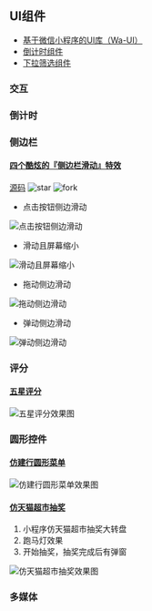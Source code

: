 ## UI组件

- [基于微信小程序的UI库（Wa-UI）](https://github.com/liujians/Wa-UI)
- [倒计时组件](http://mp.weixin.qq.com/s?__biz=MzI0MjYwMjM2NQ==&mid=2247483670&idx=1&sn=5aa5da2fff2415e9b19f848712ddf480&chksm=e9789904de0f1012159332fda391c3eec0bb3d1c0db2c34ab557208ff0c04806a40d00e844fe&mpshare=1&scene=1&srcid=1007cWRXdd0ug9oAceCsIWp6#rd)
- [下拉筛选组件](http://mp.weixin.qq.com/s?__biz=MzI0MjYwMjM2NQ==&mid=2247483674&idx=1&sn=2bf242b391144f3f0e57e0ed0ebce36f&chksm=e9789908de0f101ee23f7c125c9a48c4f9ba3f242a3b1c89b05ca5b9e8e68262c02b47fe3d12&mpshare=1&scene=1&srcid=1008NvO9oI8wWGp4XBxlpLeL#rd)

### 交互
### 倒计时

### 侧边栏

#### [四个酷炫的『侧边栏滑动』特效](https://gold.xitu.io/post/5842b629a22b9d007a9295b3)

[源码](https://github.com/didiaohu/xiaoxiaoxiao)
![star](https://img.shields.io/github/stars/didiaohu/xiaoxiaoxiao.svg?style=social&label=Star)
![fork](https://img.shields.io/github/forks/didiaohu/xiaoxiaoxiao.svg?style=social&label=Fork)

- 点击按钮侧边滑动

![点击按钮侧边滑动](https://dn-mhke0kuv.qbox.me/2e7cf58cba979b5becb4.gif)

- 滑动且屏幕缩小

![滑动且屏幕缩小](https://dn-mhke0kuv.qbox.me/a8904f238ad0716f5384.gif)

- 拖动侧边滑动

![拖动侧边滑动](https://dn-mhke0kuv.qbox.me/86b29c41283173814e49.gif)

- 弹动侧边滑动

![弹动侧边滑动](https://dn-mhke0kuv.qbox.me/5d15f95c5f8ccda793d6.gif)


### 评分

#### [五星评分](http://www.zggsby.com/qq_31383345/article/details/53619156)

![五星评分效果图](http://img.blog.csdn.net/20161213234628080?watermark/2/text/aHR0cDovL2Jsb2cuY3Nkbi5uZXQvcXFfMzEzODMzNDU=/font/5a6L5L2T/fontsize/400/fill/I0JBQkFCMA==/dissolve/70/gravity/SouthEast)

### 圆形控件

#### [仿建行圆形菜单](http://blog.csdn.net/qq_31383345/article/details/53581226)

![仿建行圆形菜单效果图](http://img.blog.csdn.net/20161212111335827?watermark/2/text/aHR0cDovL2Jsb2cuY3Nkbi5uZXQvcXFfMzEzODMzNDU=/font/5a6L5L2T/fontsize/400/fill/I0JBQkFCMA==/dissolve/70/gravity/SouthEast)

#### [仿天猫超市抽奖](http://blog.csdn.net/qq_31383345/article/details/53504191)

1. 小程序仿天猫超市抽奖大转盘
1. 跑马灯效果
1. 开始抽奖，抽奖完成后有弹窗

![仿天猫超市抽奖效果图](http://img.blog.csdn.net/20161207120916214?watermark/2/text/aHR0cDovL2Jsb2cuY3Nkbi5uZXQvcXFfMzEzODMzNDU=/font/5a6L5L2T/fontsize/400/fill/I0JBQkFCMA==/dissolve/70/gravity/SouthEast)

### 多媒体

